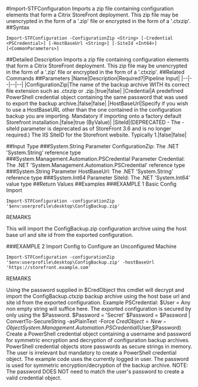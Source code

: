 #Import-STFConfiguration
Imports a zip file containing configuration elements that form a Citrix StoreFront deployment. This zip file may be unencrypted in the form of a '.zip' file or encrypted in the form of a '.ctxzip'.
##Syntax
```Import-STFConfiguration -ConfigurationZip <String> [-Credential <PSCredential>] [-HostBaseUrl <String>] [-SiteId <Int64>] [<CommonParameters>]
```
##Detailed Description
Imports a zip file containing configuration elements that form a Citrix StoreFront deployment. This zip file may be unencrypted in the form of a '.zip' file or encrypted in the form of a '.ctxzip'.
##Related Commands
##Parameters
|Name|Description|Required?|Pipeline Input||--|--|--|--||ConfigurationZip|The name of the backup archive WITH its correct file extension such as .ctxzip or .zip.|true|false||Credential|A predefined PowerShell credential object containing the same password that was used to export the backup archive.|false|false||HostBaseUrl|Specify if you wish to use a HostBaseURL other than the one contained in the configuration backup you are importing. Mandatory if importing onto a factory default Storefront installation.|false|true (ByValue)||SiteId|(DEPRECATED - The -siteId parameter is deprecated as of StoreFront 3.6 and is no longer required.) The IIS SiteID for the Storefront website. Typically 1.|false|false|##Input Type
###System.String
Parameter ConfigurationZip: The .NET 'System.String' reference type
###System.Management.Automation.PSCredential
Parameter Credential: The .NET 'System.Management.Automation.PSCredential' reference type
###System.String
Parameter HostBaseUrl: The .NET 'System.String' reference type
###System.Int64
Parameter SiteId: The .NET 'System.Int64' value type
##Return Values
##Examples
###EXAMPLE 1 Basic Config Import
```Import-STFConfiguration -configurationZip '$env:userprofile\desktop\ConfigBackup.zip'
```
REMARKS

This will import the ConfigBackup.zip configuration archive using the host base url and site id from the exported
configuration.
###EXAMPLE 2 Import Config to Configure an Unconfigured Machine
```Import-STFConfiguration -configurationZip '$env:userprofile\desktop\ConfigBackup.zip' -hostBaseUrl 'https://storefront.example.com'
```
REMARKS

Using the password supplied in $CredObject this cmdlet will decrypt and import the ConfigBackup.ctxzip backup archive
using the host base url and site id from the exported configuration.
Example PSCredential:
$User = Any non empty string will suffice here. The exported configuration is secured by only using the $Password.
$Password = 'Secret'
$Password = $Password | ConvertTo-SecureString -asPlainText -Force
$CredObject = New-Object System.Management.Automation.PSCredential($User,$Password)
Create a PowerShell credential object containing a username and password for symmetric encryption and decryption of
configuration backup archives. PowerShell credential objects store passwords as secure strings in memory.
The user is irrelevant but mandatory to create a PowerShell credential object. The example code uses the currently
logged in user.
The password is used for symmetric encryption/decryption of the backup archive. NOTE: The password DOES NOT need to
match the user's password to create a valid credential object.
